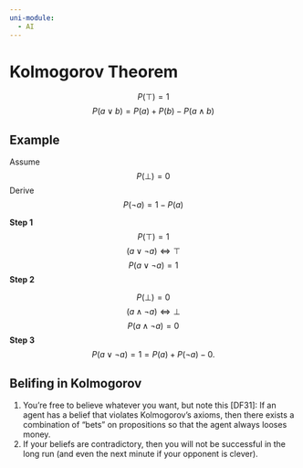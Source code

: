 ```yaml
---
uni-module:
  - AI
---
```


# Kolmogorov Theorem

$$P(\top)=1$$
$$P(a\lor b)=P(a)+P(b)-P(a\land b)$$

## Example 

Assume 
$$P(\bot)=0$$
Derive 
$$P(\neg a)=1-P(a)$$

**Step 1**
$$P(\top)=1$$
$$(a \vee \neg a) \Leftrightarrow \top $$
$$P(a \vee \neg a)=1$$
**Step 2**

$$P(\perp)=0$$
$$(a \wedge \neg a) \Leftrightarrow \perp $$
$$P(a \wedge \neg a)=0 $$
**Step 3**
$$P(a \vee \neg a)=1=P(a)+P(\neg a)-0 .$$

## Belifing in Kolmogorov

1. You’re free to believe whatever you want, but note this [DF31]: If an agent has a belief that violates Kolmogorov’s axioms, then there exists a combination of “bets” on propositions so that the agent always looses money.
2. If your beliefs are contradictory, then you will not be successful in the long run (and even the next minute if your opponent is clever).

